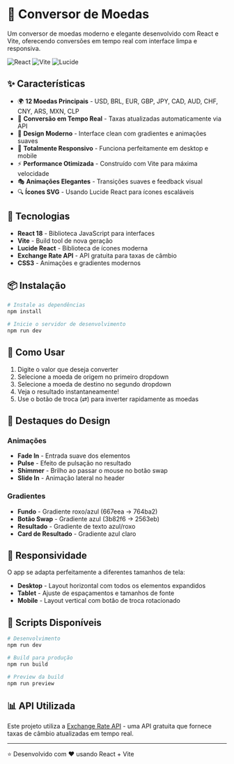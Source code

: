 # 💱 Conversor de Moedas

Um conversor de moedas moderno e elegante desenvolvido com React e Vite, oferecendo conversões em tempo real com interface limpa e responsiva.

![React](https://img.shields.io/badge/React-18.3.1-61dafb?style=for-the-badge&logo=react)
![Vite](https://img.shields.io/badge/Vite-7.1.9-646cff?style=for-the-badge&logo=vite)
![Lucide](https://img.shields.io/badge/Lucide_Icons-Latest-000000?style=for-the-badge)

## ✨ Características

- 🌍 **12 Moedas Principais** - USD, BRL, EUR, GBP, JPY, CAD, AUD, CHF, CNY, ARS, MXN, CLP
- 🔄 **Conversão em Tempo Real** - Taxas atualizadas automaticamente via API
- 🎨 **Design Moderno** - Interface clean com gradientes e animações suaves
- 📱 **Totalmente Responsivo** - Funciona perfeitamente em desktop e mobile
- ⚡ **Performance Otimizada** - Construído com Vite para máxima velocidade
- 🎭 **Animações Elegantes** - Transições suaves e feedback visual
- 🔍 **Ícones SVG** - Usando Lucide React para ícones escaláveis

## 🚀 Tecnologias

- **React 18** - Biblioteca JavaScript para interfaces
- **Vite** - Build tool de nova geração
- **Lucide React** - Biblioteca de ícones moderna
- **Exchange Rate API** - API gratuita para taxas de câmbio
- **CSS3** - Animações e gradientes modernos

## 📦 Instalação

```bash
# Instale as dependências
npm install

# Inicie o servidor de desenvolvimento
npm run dev
```

## 🎯 Como Usar

1. Digite o valor que deseja converter
2. Selecione a moeda de origem no primeiro dropdown
3. Selecione a moeda de destino no segundo dropdown
4. Veja o resultado instantaneamente!
5. Use o botão de troca (⇄) para inverter rapidamente as moedas

## 🎨 Destaques do Design

### Animações
- **Fade In** - Entrada suave dos elementos
- **Pulse** - Efeito de pulsação no resultado
- **Shimmer** - Brilho ao passar o mouse no botão swap
- **Slide In** - Animação lateral no header

### Gradientes
- **Fundo** - Gradiente roxo/azul (667eea → 764ba2)
- **Botão Swap** - Gradiente azul (3b82f6 → 2563eb)
- **Resultado** - Gradiente de texto azul/roxo
- **Card de Resultado** - Gradiente azul claro

## 📱 Responsividade

O app se adapta perfeitamente a diferentes tamanhos de tela:

- **Desktop** - Layout horizontal com todos os elementos expandidos
- **Tablet** - Ajuste de espaçamentos e tamanhos de fonte
- **Mobile** - Layout vertical com botão de troca rotacionado

## 🔧 Scripts Disponíveis

```bash
# Desenvolvimento
npm run dev

# Build para produção
npm run build

# Preview da build
npm run preview
```

## 📊 API Utilizada

Este projeto utiliza a [Exchange Rate API](https://www.exchangerate-api.com/) - uma API gratuita que fornece taxas de câmbio atualizadas em tempo real.

---

⭐ Desenvolvido com ❤️ usando React + Vite
